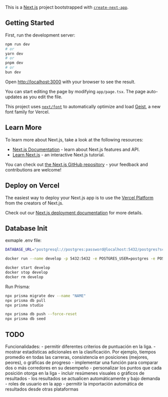 This is a [Next.js](https://nextjs.org) project bootstrapped with [`create-next-app`](https://nextjs.org/docs/app/api-reference/cli/create-next-app).

## Getting Started

First, run the development server:

```bash
npm run dev
# or
yarn dev
# or
pnpm dev
# or
bun dev
```

Open [http://localhost:3000](http://localhost:3000) with your browser to see the result.

You can start editing the page by modifying `app/page.tsx`. The page auto-updates as you edit the file.

This project uses [`next/font`](https://nextjs.org/docs/app/building-your-application/optimizing/fonts) to automatically optimize and load [Geist](https://vercel.com/font), a new font family for Vercel.

## Learn More

To learn more about Next.js, take a look at the following resources:

- [Next.js Documentation](https://nextjs.org/docs) - learn about Next.js features and API.
- [Learn Next.js](https://nextjs.org/learn) - an interactive Next.js tutorial.

You can check out [the Next.js GitHub repository](https://github.com/vercel/next.js) - your feedback and contributions are welcome!

## Deploy on Vercel

The easiest way to deploy your Next.js app is to use the [Vercel Platform](https://vercel.com/new?utm_medium=default-template&filter=next.js&utm_source=create-next-app&utm_campaign=create-next-app-readme) from the creators of Next.js.

Check out our [Next.js deployment documentation](https://nextjs.org/docs/app/building-your-application/deploying) for more details.

## Database Init

exmaple .env file:

```bash
DATABASE_URL="postgresql://postgres:password@localhost:5432/postgres?schema=public"
```

```bash
docker run --name develop -p 5432:5432 -e POSTGRES_USER=postgres -e POSTGRES_PASSWORD=password  -d postgres

docker start develop
docker stop develop
docker rm develop
```

Run Prisma:

```bash
npx prisma migrate dev --name "NAME"
npx prisma db pull
npx prisma studio

npx prisma db push --force-reset
npx prisma db seed
```

## TODO

Funcionalidades:
    - permitir diferentes criterios de puntuación en la liga.
    - mostrar estadísticas adicionales en la clasificación. Por ejemplo, tiempos promedio en todas las carreras, consistencia en posiciones (mejores, peores), o gráficas de progreso
    - implementar una función para comparar dos o más corredores en su desempeño
    - personalizar los puntos que cada posición otorga en la liga
    - incluir resúmenes visuales o gráficos de resultados
    - los resultados se actualicen automáticamente y bajo demanda
    - roles de usuario en la app
    - permitir la importación automática de resultados desde otras plataformas
